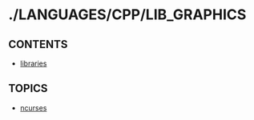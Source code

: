 # ./LANGUAGES/CPP/LIB_GRAPHICS  


## CONTENTS  
*	[libraries](libraries.md)  

## TOPICS  
*	[ncurses](ncurses/README.md)  























